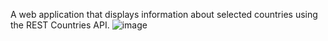 A web application that displays information about selected countries using the REST Countries API.
![image](https://github.com/user-attachments/assets/c6c0fc8f-d6fc-4b45-8d0a-5208e7fb5f31)




